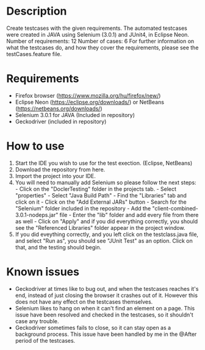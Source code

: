 # Description
Create testcases with the given requirements.
The automated testcases were created in JAVA using Selenium (3.0.1) and JUnit4, in Eclipse Neon.
Number of requirements: 12
Number of cases: 6
For further information on what the testcases do, and how they cover the requirements, please see the testCases.feature file.

# Requirements
  - Firefox browser (https://www.mozilla.org/hu/firefox/new/)
  - Eclipse Neon (https://eclipse.org/downloads/) or NetBeans (https://netbeans.org/downloads/)
  - Selenium 3.0.1 for JAVA (Included in repository)
  - Geckodriver (included in repository)

# How to use
  1. Start the IDE you wish to use for the test exection. (Eclipse, NetBeans)
  2. Download the repository from here.
  3. Import the project into your IDE.
  4. You will need to manually add Selenium so please follow the next steps:
    - Click on the "DoclerTesting" folder in the projects tab.
    - Select "properties"
    - Select "Java Build Path"
    - Find the "Libraries" tab and click on it
    - Click on the "Add External JARs" button
    - Search for the "Selenium" folder included in the repository
    - Add the "client-combined-3.0.1-nodeps.jar" file
    - Enter the "lib" folder and add every file from there as well
    - Click on "Apply" and if you did everything correctly, you should see the "Referenced Libraries" folder appear in the project window.
  5. If you did eveything correctly, and you left click on the testclass.java file, and select "Run as", you should see "JUnit Test" as an option. Click on that, and the testing should begin.
  
# Known issues
 - Geckodriver at times like to bug out, and when the testcases reaches it's end, instead of just closing the browser it crashes out of it. However this does not have any effect on the testcases themselves.
 - Selenium likes to hang on when it can't find an element on a page. This issue have been resolved and checked in the testcases, so it shouldn't case any trouble.
 - Geckodriver sometimes fails to close, so it can stay open as a background process. This issue have been handled by me in the @After period of the testcases.
 
    
  
